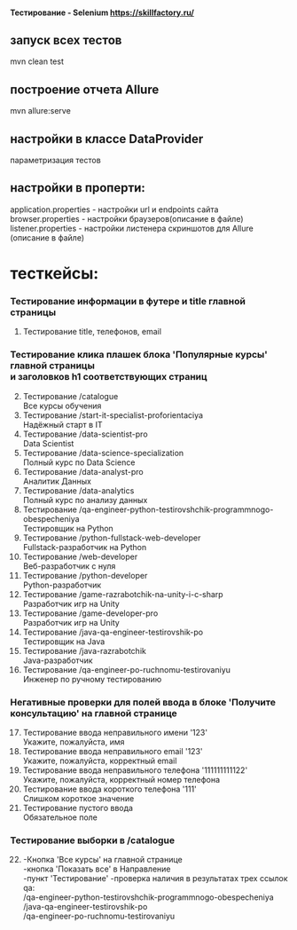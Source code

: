 #### Тестирование - Selenium https://skillfactory.ru/

## запуск всех тестов
mvn clean test

## построение отчета Allure
mvn allure:serve

## настройки в классе DataProvider
параметризация тестов

## настройки в проперти:
application.properties - настройки url и endpoints сайта<br>
browser.properties - настройки браузеров(описание в файле)<br>
listener.properties - настройки листенера скриншотов для Allure (описание в файле)

# тесткейсы:
### Тестирование информации в футере и title главной страницы
1. Тестирование title, телефонов, email
### Тестирование клика плашек блока 'Популярные курсы' главной страницы<br>и заголовков h1 соответствующих страниц
2. Тестирование /catalogue<br>Все курсы обучения
3. Тестирование /start-it-specialist-proforientaciya<br>Надёжный старт в IT
4. Тестирование /data-scientist-pro<br>Data Scientist
5. Тестирование /data-science-specialization<br>Полный курс по Data Science
6. Тестирование /data-analyst-pro<br>Аналитик Данных
7. Тестирование /data-analytics<br>Полный курс по анализу данных
8. Тестирование /qa-engineer-python-testirovshchik-programmnogo-obespecheniya<br>Тестировщик на Python
9. Тестирование /python-fullstack-web-developer<br>Fullstack-разработчик на Python
10. Тестирование /web-developer<br>Веб-разработчик с нуля
11. Тестирование /python-developer<br>Python-разработчик
12. Тестирование /game-razrabotchik-na-unity-i-c-sharp<br>Разработчик игр на Unity
13. Тестирование /game-developer-pro<br>Разработчик игр на Unity
14. Тестирование /java-qa-engineer-testirovshik-po<br>Тестировщик на Java
15. Тестирование /java-razrabotchik<br>Java-разработчик
16. Тестирование /qa-engineer-po-ruchnomu-testirovaniyu<br>Инженер по ручному тестированию
### Негативные проверки для полей ввода в блоке 'Получите консультацию' на главной странице
17. Тестирование ввода неправильного имени '123'<br>Укажите, пожалуйста, имя
18. Тестирование ввода неправильного email '123'<br>Укажите, пожалуйста, корректный email
19. Тестирование ввода неправильного телефона '111111111122'<br>Укажите, пожалуйста, корректный номер телефона
20. Тестирование ввода короткого телефона '111'<br>Слишком короткое значение
21. Тестирование пустого ввода<br>Обязательное поле
### Тестирование выборки в /catalogue
22. -Кнопка 'Все курсы' на главной странице<br>
    -кнопка 'Показать все' в Направление<br>
    -пункт 'Тестирование'
    -проверка наличия в результатах трех ссылок qa:<br>
      /qa-engineer-python-testirovshchik-programmnogo-obespecheniya<br>
      /java-qa-engineer-testirovshik-po<br>
      /qa-engineer-po-ruchnomu-testirovaniyu
